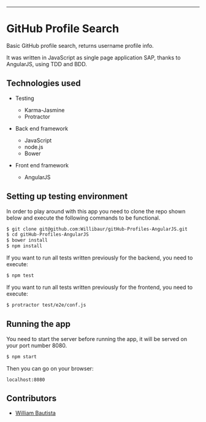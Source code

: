 

--------------------------------

GitHub Profile Search
=================

Basic GitHub profile search, returns username profile info.

It was written in JavaScript as single page application SAP, thanks to AngularJS, using TDD and BDD.


Technologies used
-----------------

  * Testing
    * Karma-Jasmine
    * Protractor

  * Back end framework
    * JavaScript
    * node.js
    * Bower

  * Front end framework
    * AngularJS


Setting up testing environment
------------------------------

In order to play around with this app you need to clone the repo shown below and
execute the following commands to be functional.

```sh
$ git clone git@github.com:Willibaur/gitHub-Profiles-AngularJS.git
$ cd gitHub-Profiles-AngularJS
$ bower install
$ npm install
```

If you want to run all tests written previously for the backend, you need to
execute:

```sh
$ npm test
```

If you want to run all tests written previously for the frontend, you need to
execute:

```sh
$ protractor test/e2e/conf.js
```

Running the app
---------------

You need to start the server before running the app, it will be served on your
port number 8080.

```sh
$ npm start
```

Then you can go on your browser:

`localhost:8080`


Contributors
------------

* [William Bautista](https://github.com/Willibaur)
